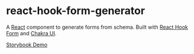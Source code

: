 # react-hook-form-generator

A [React](https://reactjs.org/) component to generate forms from schema. Built with [React Hook Form](https://react-hook-form.com/) and [Chakra UI](https://chakra-ui.com/).

[Storybook Demo](https://fionncasey.github.io/react-hook-form-generator/)